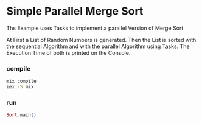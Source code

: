 # Simple Parallel Merge Sort

Ths Example uses Tasks to implement a parallel Version of Merge Sort

At First a List of Random Numbers is generated. Then the List is sorted with the sequential Algorithm and with the parallel Algorithm using Tasks. The Execution Time of both is printed on the Console.

### compile 

```bash
mix compile
iex -S mix
```

### run
```elixir
Sort.main()
```

